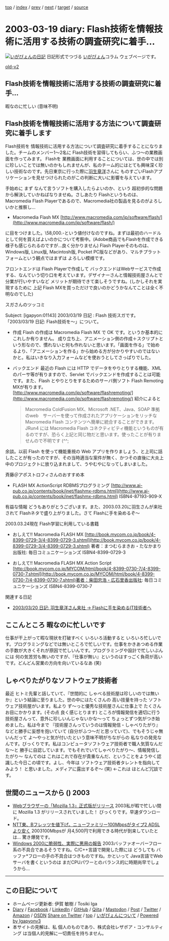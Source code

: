 [top](../index.html) 
 / [index](index.html) 
 / [prev](ig030312.html) 
 / [next](ig030320.html) 
 / [target](https://www.igapyon.jp/igapyon/diary/2003/ig030319.html) 
 / [source](https://github.com/igapyon/diary/blob/master/2003/ig030319.src.md) 

2003-03-19 diary: Flash技術を情報技術に活用する技術の調査研究に着手…
=====================================================================================================
[![いがぴょんの日記](https://www.igapyon.jp/igapyon/diary/images/iga202308_256.jpg "いがぴょん")](https://www.igapyon.jp/igapyon/diary/memo/memoigapyon.html) 日記形式でつづる [いがぴょん](https://www.igapyon.jp/igapyon/diary/memo/memoigapyon.html)コラム ウェブページです。

[old-v2](ig030319-orig.html)

## Flash技術を情報技術に活用する技術の調査研究に着手…

暇なのに忙しい (意味不明)


## Flash技術を情報技術に活用する方法について調査研究に着手します

Flash技術を 情報技術に活用する方法について調査研究に着手することになりました。チームのメンバー1～2名に
Flash技術を習得してもらい、ふつ～の業務画面を作ってみます。
Flashを 業務画面に利用することについては、世の中では別に珍しいことでは無いのかもしれませんが、私のチーム的にはとても興味深く珍しい技術なのです。先日東京に行った際に[羽生章洋](http://d.hatena.ne.jp/habuakihiro/)さんに ものすごいFlashアプリケーションを見せつけられたのがこの判断に大いに影響を与えています。

手始めに まず なんて言うソフトを購入したらよいのか、という 超初歩的な問題から解決していかねばなりませぬ。さしあたり
Flashというものは、Macromedia Flash Playerであるので、Macromedia社の製品を見るのがよろしいかと推察し…

* Macromedia Flash MX
  [http://www.macromedia.com/jp/software/flash/](http://www.macromedia.com/jp/software/flash/)

に目をつけました。\58,000.-という値付けなのですね。まずは最初のハードルとして何を買えばよいのかについて考察中。(Adobe商品でもFlashを作成できる様子も感じられるのですが…良く分かりません)
Flash Playerそのものは、Windows版, Linux版, Macintosh版, Pocket PC版などがあり、マルチプラットフォームという観点ではまずは よろしい模様です。

フロントエンドは Flash Playerで作成して バックエンドはWebサービスで作成する、なんていう切り口を考えています。デザイナーさんと情報技術屋さんとで分業が行いやすいなど メリットが期待できて楽しそうですね。(しかしそれを実現するために 上記 Flash MXを買っただけで良いのかどうかなんてことは全く不明なのでした)

スガさんのツッコミ

Subject:  [igapyon:01143] 2003/03/19 日記 : Flash 技術スガです。「2003/03/19 日記: Flash技術を～」について。

* 作成
  Flash の作成は Macromedia Flash MX で OK です。というか基本的にこれしか有りません。
  成り立ち上、アニメーション側の作成＋スクリプトという形なので、慣れないと何も作れないと思います。「画面を作る」で始めるより、「アニメーションを作る」から始める方が分かりやすいのではないかと。私はいきなり入力フォームなどを使おうとしてさっぱりでした。
  
* バックエンド
  最近の Flash には HTTP でデータをやりとりする機能、XML のパーサ等が有りますので、Servlet
  でバックエンドを作成することは可能です。また、Flash とやりとりをするためのサーバ側ソフト
  Flash Remoting MXが有ります。
  [http://www.macromedia.com/jp/software/flashremoting/](http://www.macromedia.com/jp/software/flashremoting/)
  紹介によると
  > Macromedia ColdFusion MX、Microsoft .NET、Java、SOAP 準拠のweb　サーバーを使って作成されたアプリケーションをリッチな
  Macromedia Flash コンテンツへ簡単に統合することができます。
  JRun4 には Macromedia Flash コネクティビティ機能というものが有るのですが、恐らく上記と同じ物だと思います。使ったことが有りませんので不明です
  (^^;

余談。以前 Flash を使って機能重視の Web アプリを作りましょう、と上司に話したことが有ったのですが、その当時適当な案件が無く、かつその直後に大炎上中のプロジェクトに放り込まれまして、うやむやになってしまいました。

斉藤＠アポストロフィさんのおすすめ本

* FLASH MX ActionScript RDBMSプログラミング
  [http://www.ai-pub.co.jp/contents/book/inet/flashmx-rdbms.html](http://www.ai-pub.co.jp/contents/book/inet/flashmx-rdbms.html)
  ISBN4-87193-909-X

有益な情報 どうもありがとうございます。また、2003.03.20に羽生さんが来社されて Flashネタで盛り上がりました。さて Flashに手を染めるぞ～

2003.03.24現在 Flash学習に利用している書籍

* おしえて!! Macromedia FLASH MX
  [http://book.mycom.co.jp/book/4-8399-0729-3/4-8399-0729-3.shtml](http://book.mycom.co.jp/book/4-8399-0729-3/4-8399-0729-3.shtml)
  著者：まつむらまきお・たなかまり
  出版社: 毎日コミュニケーションズ
  ISBN4-8399-0729-3
  
* おしえて!! Macromedia FLASH MX Action Script
  [http://book.mycom.co.jp/MYCOM/html/book/4-8399-0730-7/4-8399-0730-7.shtml](http://book.mycom.co.jp/MYCOM/html/book/4-8399-0730-7/4-8399-0730-7.shtml)著者：柴田忠浩・広石里香出版社: 毎日コミュニケーションズ
  ISBN4-8399-0730-7

関連する日記

* [2003/03/20 日記: 羽生章洋さん来社 → Flashに手を染めるIT技術者へ](ig030320.html)

## ここんところ 暇なのに忙しいです

仕事が干上がって暇な現状を打破すべく いろいろ活動すると いろいろ忙しいです。プログラミングなどでは無いところで忙しいです。仕事をかきあつめる作業の手数が大きくそれが原因で忙しいんです。プログラミングや設計で忙しいぶんには 何の気苦労も無いのですが、『仕事が無い』というのはすっごく負荷が高いです。どんどん営業の方向を向いているなあ (笑)

## しゃべりたがりなソフトウェア技術者

最近 ヒトミ先輩と話していて、『世間的に しゃべる技術屋は珍しいのでは無いか』という結論に至りました。世の中にはたくさんの 高い技量を持った ソフトウェア技術屋がいます。私より ず～っと優秀な技術屋さんに仕事上で たくさん お目にかかります。(その点 良く感じとります) ところが情報発信を適切に行う技術屋さんって、意外に珍しいんじゃないかな～って ちょっとずつ気がつき始めました。私は今まで  『技術屋さんっていうのは情報発信・しゃべりたがり』などと勝手に妄想を抱いていて
(自分がふつ～だと思っていて)、でもそうじゃ無いんだって よ～やっと気が付いたという意味不明がちながらの 私なりの発見なんです。びっくりです。私はコンピュータソフトウェア技術者で職人気質なんだな～と 勝手に自認しています。でもそれでいてしゃべりたがり～、情報発信したがり～ なんてのは これはこれで存在が貴重なんだ、ということをようやく認識した今日この頃です。よし、今年は ソフトウェア技術者タレントを指向してみよう！ と思いました。メディアに露出するぞ～
(笑) ←これは ほとんど冗談です。

## 世間のニュースから () 2003

* [Webブラウザーの「Mozilla 1.3」正式版がリリース](http://internet.watch.impress.co.jp/www/article/2003/0314/mozilla.htm)  2003私が暇で忙しい間に Mozilla 1.3 がリリースされていました！ びっくりです。早速ダウンロード。
* [NTT東、Bフレッツを値下げ。ニューファミリー100Mbpsがタイプ2 ADSLより安く](http://www.zdnet.co.jp/broadband/0303/18/lp07.html)  2003100Mbpsが 月4,500円で利用できる時代が到来していたとは… 驚き爆発です。
* [Windows 2000に脆弱性、実際に悪用の報告](http://www.zdnet.co.jp/news/0303/18/nebt_18.html)  2003バッファオーバーフロー系の不具合であるそうですね。C/C++言語で開発した際には どうしても バッファ*フローの手の不具合はつきものですね。かといって Java言語でWebサーバを書くというのは まだCPUパワーとのバランス的に時期尚早でしょうから…


----------------------------------------------------------------------------------------------------

## この日記について

* ホームページ更新者: 伊賀 敏樹 / Tosiki Iga
* [Diary](https://www.igapyon.jp/igapyon/diary/) / [Facebook](https://www.facebook.com/igapyon) / [LinkedIn](https://www.linkedin.com/in/toshikiiga) / [GitHub](https://github.com/igapyon) / [Qiita](https://qiita.com/igapyon) / [Mastodon](https://social.vivaldi.net/@igapyon) / [Post](https://post.news/igapyon) / [Twitter](https://twitter.com/ToshikiIga) / [Amazon](https://www.amazon.co.jp/%E4%BC%8A%E8%B3%80-%E6%95%8F%E6%A8%B9/e/B004LTQWCQ) / [OSDN](https://ja.osdn.net/users/iga/)
[Share on Twitter](https://twitter.com/intent/tweet?hashtags=igapyon%2Cdiary%2C%E3%81%84%E3%81%8C%E3%81%B4%E3%82%87%E3%82%93&text=Flash%E6%8A%80%E8%A1%93%E3%82%92%E6%83%85%E5%A0%B1%E6%8A%80%E8%A1%93%E3%81%AB%E6%B4%BB%E7%94%A8%E3%81%99%E3%82%8B%E6%8A%80%E8%A1%93%E3%81%AE%E8%AA%BF%E6%9F%BB%E7%A0%94%E7%A9%B6%E3%81%AB%E7%9D%80%E6%89%8B%E2%80%A6&url=https%3A%2F%2Fwww.igapyon.jp%2Figapyon%2Fdiary%2F2003%2Fig030319.html) / [top](../index.html) / [いがぴょんについて](https://www.igapyon.jp/igapyon/diary/memo/memoigapyon.html) / [Powered by Igapyonv3](https://github.com/igapyon/igapyonv3)
* 本サイトの見解は、私 個人のものであり、株式会社レザボア・コンサルティング は当個人的見解に一切責任を持ちません。 
